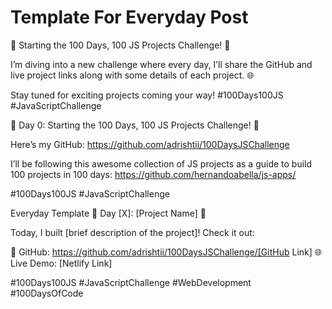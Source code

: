 # Template For Everyday Post

🚀 Starting the 100 Days, 100 JS Projects Challenge! 🎉

I’m diving into a new challenge where every day, I’ll share the GitHub and live project links along with some details of each project. 🌐

Stay tuned for exciting projects coming your way!
#100Days100JS #JavaScriptChallenge


🚀 Day 0: Starting the 100 Days, 100 JS Projects Challenge! 🎉

Here’s my GitHub: https://github.com/adrishtii/100DaysJSChallenge

I’ll be following this awesome collection of JS projects as a guide to build 100 projects in 100 days: https://github.com/hernandoabella/js-apps/

#100Days100JS #JavaScriptChallenge


Everyday Template
🚀 Day [X]: [Project Name] 🎉

Today, I built [brief description of the project]!
Check it out:

🔗 GitHub: https://github.com/adrishtii/100DaysJSChallenge/[GitHub Link]
🌐 Live Demo: [Netlify Link]

#100Days100JS #JavaScriptChallenge #WebDevelopment #100DaysOfCode